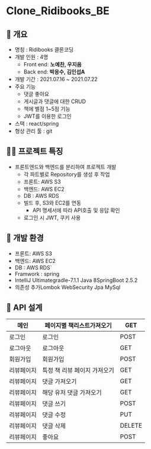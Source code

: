 # Clone_Ridibooks_BE

## **📕 개요**

- 명칭 : Ridibooks 클론코딩
- 개발 인원 : 4명
    - Front end: **노예찬, 우지음**
    - Back end: **박응수, 김인섭A**
- 개발 기간 : 2021.07.16 ~ 2021.07.22
- 주요 기능
    - 댓글 좋아요
    - 게시글과 댓글에 대한 CRUD
    - 책에 별점 1~5점 기능
    - JWT를 이용한 로그인
- 스택 : react/spring
- 형상 관리 툴 : git

## **☝🏻 프로젝트 특징**

- 프론트엔드와 백엔드를 분리하여 프로젝트 개발
    - 각 파트별로 Repository를 생성 후 작업
    - 프론트: AWS S3
    - 백엔드: AWS EC2
    - DB : AWS RDS
    - 빌드 후, S3와 EC2를 연동
        - API 명세서에 따라 API호출 및 응답 확인
    - 로그인 시 JWT, 쿠키 사용

## **🎈 개발 환경**

- 프론트: AWS S3
- 백엔드: AWS EC2
- DB : AWS RDS`
- Framwork : spring
- IntelliJ Ultimategradle-7.1.1 Java 8SpringBoot 2.5.2  
- 의존성 추가Lombok WebSecurity Jpa MySql  

## **📃 API 설계**


| 메인       | 페이지별  책리스트가져오기    | GET    |
| ---------- | ----------------------------- | ------ |
| 로그인     | 로그인                        | POST   |
| 로그아웃   | 로그아웃                      | GET    |
| 회원가입   | 회원가입                      | POST   |
| 리뷰페이지 | 특정  책 리뷰 페이지 가져오기 | GET    |
| 리뷰페이지 | 댓글  가져오기                | GET    |
| 리뷰페이지 | 해당  유저 댓글 가져오기      | GET    |
| 리뷰페이지 | 댓글 쓰기                     | POST   |
| 리뷰페이지 | 댓글 수정                     | PUT    |
| 리뷰페이지 | 댓글 삭제                     | DELETE |
| 리뷰페이지 | 좋아요                        | POST   |
